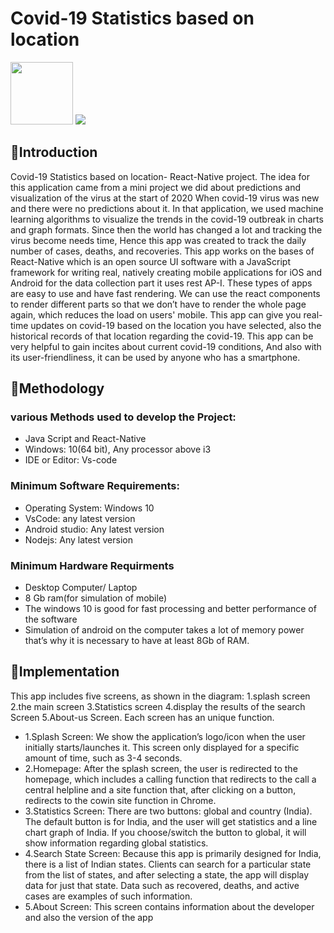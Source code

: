 
# Covid-19 Statistics based on location
<a href="https://drive.google.com/file/d/1khN22_aNLluo3pSdv2-X-gpxIL5XBCx8/view?usp=sharing"><img src="https://user-images.githubusercontent.com/78255828/163552874-1219e91f-b056-4fe1-9c7a-956b03edb8ab.png" width="100" height="100"></a>
<img src="https://user-images.githubusercontent.com/78255828/163552530-720214e2-c3f5-4ceb-8852-8965528c2deb.png">


## 💢Introduction
Covid-19 Statistics based on location- React-Native project. The idea for this application came from a mini project we did about predictions and visualization of the virus at the start of 2020 When covid-19 virus was new and there were no predictions about it. In that application, we used machine learning algorithms to visualize the trends in the covid-19 outbreak in charts and graph formats. Since then the world has changed a lot and tracking the virus become needs time, Hence this app was created to track the daily number of cases, deaths, and recoveries. This app works on the bases of React-Native which is an open source UI software with a JavaScript framework for writing real, natively creating mobile applications for iOS and Android for the data collection part it uses rest AP-I. These types of apps are easy to use and have fast rendering. We can use the react components to render different parts so that we don’t have to render the whole page again, which reduces the load on users' mobile. This app can give you real-time updates on covid-19 based on the location you have selected, also the historical records of that location regarding the covid-19. This app can be very helpful to gain incites about current covid-19 conditions, And also with its user-friendliness, it can be used by anyone who has a smartphone.

## 💢Methodology
### various Methods used to develop the Project:
- Java Script and React-Native
- Windows: 10(64 bit), Any processor above i3
- IDE or Editor: Vs-code

### Minimum Software Requirements:
- Operating System: Windows 10
- VsCode: any latest version
- Android studio: Any latest version
- Nodejs: Any latest version

### Minimum Hardware Requirments
- Desktop Computer/ Laptop
- 8 Gb ram(for simulation of mobile)
- The windows 10 is good for fast processing and better performance of the software
- Simulation of android on the computer takes a lot of memory power that’s why it
  is necessary to have at least 8Gb of RAM.

## 💢Implementation
This app includes five screens, as shown in the diagram: 1.splash screen 2.the main
screen 3.Statistics screen 4.display the results of the search Screen 5.About-us Screen.
Each screen has an unique function.
- 1.Splash Screen: We show the application’s logo/icon when the user initially starts/launches
    it. This screen only displayed for a specific amount of time, such as 3-4 seconds.
- 2.Homepage: After the splash screen, the user is redirected to the homepage, which
    includes a calling function that redirects to the call a central helpline and a site function
    that, after clicking on a button, redirects to the cowin site function in Chrome.
- 3.Statistics Screen: There are two buttons: global and country (India). The default button is for India, and the user will get statistics and a line chart graph of India. If you
    choose/switch the button to global, it will show information regarding global statistics.
- 4.Search State Screen: Because this app is primarily designed for India, there is a list
    of Indian states. Clients can search for a particular state from the list of states, and after
    selecting a state, the app will display data for just that state. Data such as recovered,
    deaths, and active cases are examples of such information.
- 5.About Screen: This screen contains information about the developer and also the version of the app
